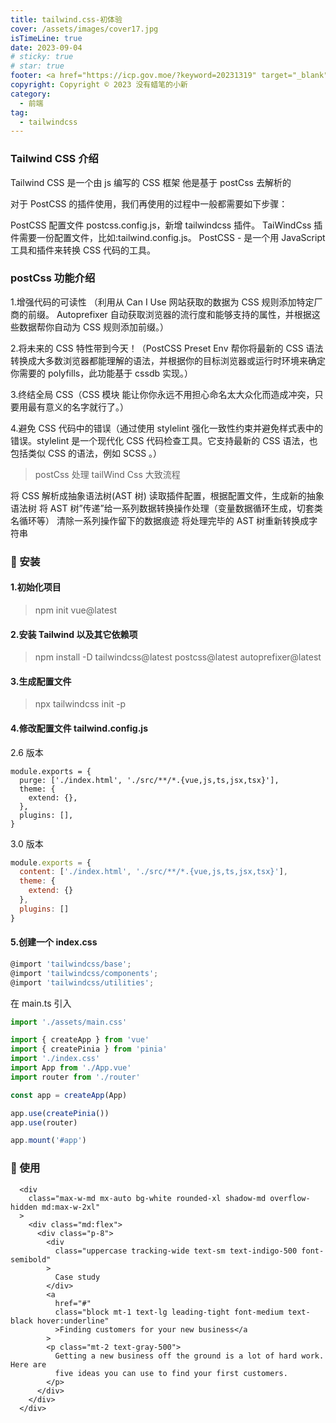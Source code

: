 ```yaml
---
title: tailwind.css-初体验
cover: /assets/images/cover17.jpg
isTimeLine: true
date: 2023-09-04
# sticky: true
# star: true
footer: <a href="https://icp.gov.moe/?keyword=20231319" target="_blank">萌 ICP 备 20231319 号</a>
copyright: Copyright © 2023 没有蜡笔的小新
category:
  - 前端
tag:
  - tailwindcss
---
```


### Tailwind CSS 介绍

Tailwind CSS 是一个由 js 编写的 CSS 框架 他是基于 postCss 去解析的

对于 PostCSS 的插件使用，我们再使用的过程中一般都需要如下步骤：

PostCSS 配置文件 postcss.config.js，新增 tailwindcss 插件。
TaiWindCss 插件需要一份配置文件，比如:tailwind.config.js。
PostCSS - 是一个用 JavaScript 工具和插件来转换 CSS 代码的工具。

### postCss 功能介绍

1.增强代码的可读性 （利用从 Can I Use 网站获取的数据为 CSS 规则添加特定厂商的前缀。 Autoprefixer 自动获取浏览器的流行度和能够支持的属性，并根据这些数据帮你自动为 CSS 规则添加前缀。）

2.将未来的 CSS 特性带到今天！（PostCSS Preset Env 帮你将最新的 CSS 语法转换成大多数浏览器都能理解的语法，并根据你的目标浏览器或运行时环境来确定你需要的 polyfills，此功能基于 cssdb 实现。）

3.终结全局 CSS（CSS 模块 能让你你永远不用担心命名太大众化而造成冲突，只要用最有意义的名字就行了。）

4.避免 CSS 代码中的错误（通过使用 stylelint 强化一致性约束并避免样式表中的错误。stylelint 是一个现代化 CSS 代码检查工具。它支持最新的 CSS 语法，也包括类似 CSS 的语法，例如 SCSS 。）

> postCss 处理 tailWind Css 大致流程

将 CSS 解析成抽象语法树(AST 树)
读取插件配置，根据配置文件，生成新的抽象语法树
将 AST 树”传递”给一系列数据转换操作处理（变量数据循环生成，切套类名循环等）
清除一系列操作留下的数据痕迹
将处理完毕的 AST 树重新转换成字符串

### 💎 安装

#### 1.初始化项目

> npm init vue@latest

#### 2.安装 Tailwind 以及其它依赖项

> npm install -D tailwindcss@latest postcss@latest autoprefixer@latest

#### 3.生成配置文件

> npx tailwindcss init -p

#### 4.修改配置文件 tailwind.config.js

2.6 版本

```2.6版本
module.exports = {
  purge: ['./index.html', './src/**/*.{vue,js,ts,jsx,tsx}'],
  theme: {
    extend: {},
  },
  plugins: [],
}
```

3.0 版本

```js
module.exports = {
  content: ['./index.html', './src/**/*.{vue,js,ts,jsx,tsx}'],
  theme: {
    extend: {}
  },
  plugins: []
}
```

#### 5.创建一个 index.css

```js
@import 'tailwindcss/base';
@import 'tailwindcss/components';
@import 'tailwindcss/utilities';
```

在 main.ts 引入

```js
import './assets/main.css'

import { createApp } from 'vue'
import { createPinia } from 'pinia'
import './index.css'
import App from './App.vue'
import router from './router'

const app = createApp(App)

app.use(createPinia())
app.use(router)

app.mount('#app')
```

### 💎 使用

```vue
  <div
    class="max-w-md mx-auto bg-white rounded-xl shadow-md overflow-hidden md:max-w-2xl"
  >
    <div class="md:flex">
      <div class="p-8">
        <div
          class="uppercase tracking-wide text-sm text-indigo-500 font-semibold"
        >
          Case study
        </div>
        <a
          href="#"
          class="block mt-1 text-lg leading-tight font-medium text-black hover:underline"
          >Finding customers for your new business</a
        >
        <p class="mt-2 text-gray-500">
          Getting a new business off the ground is a lot of hard work. Here are
          five ideas you can use to find your first customers.
        </p>
      </div>
    </div>
  </div>
```
